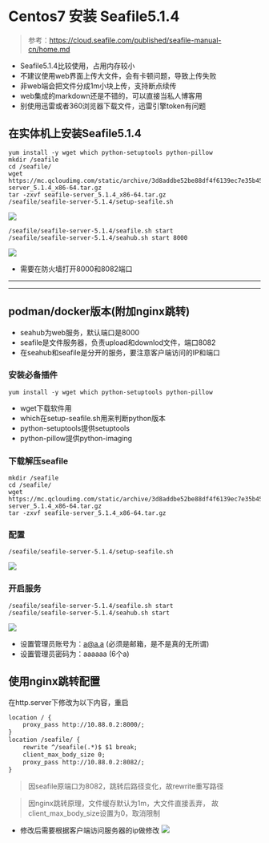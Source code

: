# Centos7 安装 Seafile5.1.4
> 参考：https://cloud.seafile.com/published/seafile-manual-cn/home.md
* Seafile5.1.4比较使用，占用内存较小
* 不建议使用web界面上传大文件，会有卡顿问题，导致上传失败
* 非web端会把文件分成1m小块上传，支持断点续传
* web集成的markdown还是不错的，可以直接当私人博客用
* 别使用迅雷或者360浏览器下载文件，迅雷引擎token有问题
## 在实体机上安装Seafile5.1.4
```shell
yum install -y wget which python-setuptools python-pillow
mkdir /seafile
cd /seafile/
wget https://mc.qcloudimg.com/static/archive/3d8addbe52be88df4f6139ec7e35b453/seafile-server_5.1.4_x86-64.tar.gz
tar -zxvf seafile-server_5.1.4_x86-64.tar.gz
/seafile/seafile-server-5.1.4/setup-seafile.sh
```
![](./setup-seafile.jpg)
```shell
/seafile/seafile-server-5.1.4/seafile.sh start
/seafile/seafile-server-5.1.4/seahub.sh start 8000
```
![](./setup-seafile.jpg)
* 需要在防火墙打开8000和8082端口
------------------------------------------------------------------------------
------------------------------------------------------------------------------
## podman/docker版本(附加nginx跳转)
* seahub为web服务，默认端口是8000
* seafile是文件服务器，负责upload和downlod文件，端口8082
* 在seahub和seafile是分开的服务，要注意客户端访问的IP和端口
### 安装必备插件
```shell
yum install -y wget which python-setuptools python-pillow
```
* wget下载软件用
* which在setup-seafile.sh用来判断python版本
* python-setuptools提供setuptools
* python-pillow提供python-imaging

### 下载解压seafile
```shell
mkdir /seafile
cd /seafile/
wget https://mc.qcloudimg.com/static/archive/3d8addbe52be88df4f6139ec7e35b453/seafile-server_5.1.4_x86-64.tar.gz
tar -zxvf seafile-server_5.1.4_x86-64.tar.gz 
```

### 配置
```shell
/seafile/seafile-server-5.1.4/setup-seafile.sh
```
![](./setup-seafile.jpg)

### 开启服务
```shell
/seafile/seafile-server-5.1.4/seafile.sh start
/seafile/seafile-server-5.1.4/seahub.sh start
```
![](./seahub.jpg)
* 设置管理员账号为：a@a.a	(必须是邮箱，是不是真的无所谓)
* 设置管理员密码为：aaaaaa	(6个a)

## 使用nginx跳转配置
在http.server下修改为以下内容，重启
```txt
location / {
    proxy_pass http://10.88.0.2:8000/;
}
location /seafile/ {
    rewrite ^/seafile(.*)$ $1 break;
    client_max_body_size 0;
    proxy_pass http://10.88.0.2:8082/;
}
```
> 因seafile原端口为8082，跳转后路径变化，故rewrite重写路径

> 因nginx跳转原理，文件缓存默认为1m，大文件直接丢弃，
> 故client_max_body_size设置为0，取消限制
* 修改后需要根据客户端访问服务器的ip做修改
![](./nginx.jpg)
